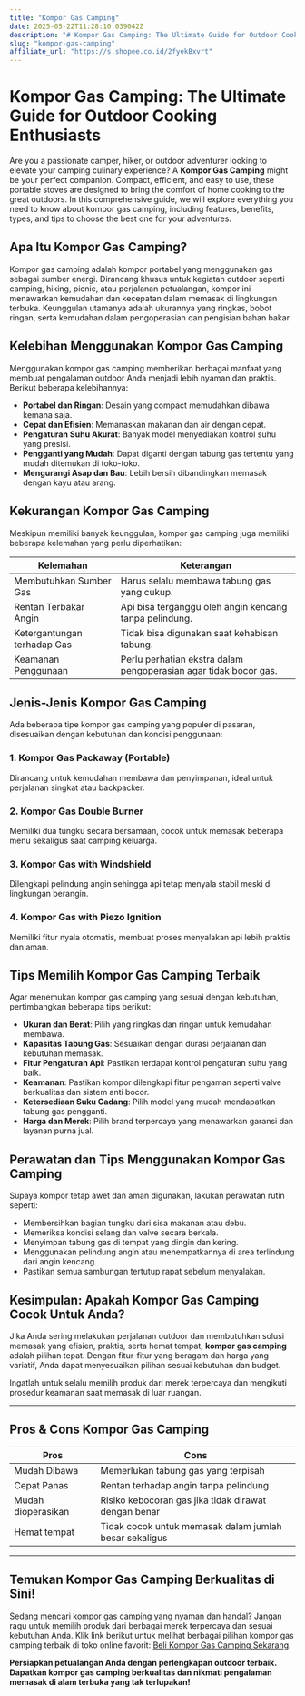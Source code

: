 ```yaml
---
title: "Kompor Gas Camping"
date: 2025-05-22T11:28:10.039042Z
description: "# Kompor Gas Camping: The Ultimate Guide for Outdoor Cooking Enthusiasts..."
slug: "kompor-gas-camping"
affiliate_url: "https://s.shopee.co.id/2fyekBxvrt"
---
```

# Kompor Gas Camping: The Ultimate Guide for Outdoor Cooking Enthusiasts

Are you a passionate camper, hiker, or outdoor adventurer looking to elevate your camping culinary experience? A **Kompor Gas Camping** might be your perfect companion. Compact, efficient, and easy to use, these portable stoves are designed to bring the comfort of home cooking to the great outdoors. In this comprehensive guide, we will explore everything you need to know about kompor gas camping, including features, benefits, types, and tips to choose the best one for your adventures.

## Apa Itu Kompor Gas Camping?

Kompor gas camping adalah kompor portabel yang menggunakan gas sebagai sumber energi. Dirancang khusus untuk kegiatan outdoor seperti camping, hiking, picnic, atau perjalanan petualangan, kompor ini menawarkan kemudahan dan kecepatan dalam memasak di lingkungan terbuka. Keunggulan utamanya adalah ukurannya yang ringkas, bobot ringan, serta kemudahan dalam pengoperasian dan pengisian bahan bakar.

## Kelebihan Menggunakan Kompor Gas Camping

Menggunakan kompor gas camping memberikan berbagai manfaat yang membuat pengalaman outdoor Anda menjadi lebih nyaman dan praktis. Berikut beberapa kelebihannya:

- **Portabel dan Ringan**: Desain yang compact memudahkan dibawa kemana saja.
- **Cepat dan Efisien**: Memanaskan makanan dan air dengan cepat.
- **Pengaturan Suhu Akurat**: Banyak model menyediakan kontrol suhu yang presisi.
- **Pengganti yang Mudah**: Dapat diganti dengan tabung gas tertentu yang mudah ditemukan di toko-toko.
- **Mengurangi Asap dan Bau**: Lebih bersih dibandingkan memasak dengan kayu atau arang.

## Kekurangan Kompor Gas Camping

Meskipun memiliki banyak keunggulan, kompor gas camping juga memiliki beberapa kelemahan yang perlu diperhatikan:

| **Kelemahan** | **Keterangan** |
|----------------|----------------|
| Membutuhkan Sumber Gas | Harus selalu membawa tabung gas yang cukup. |
| Rentan Terbakar Angin | Api bisa terganggu oleh angin kencang tanpa pelindung. |
| Ketergantungan terhadap Gas | Tidak bisa digunakan saat kehabisan tabung. |
| Keamanan Penggunaan | Perlu perhatian ekstra dalam pengoperasian agar tidak bocor gas. |

## Jenis-Jenis Kompor Gas Camping

Ada beberapa tipe kompor gas camping yang populer di pasaran, disesuaikan dengan kebutuhan dan kondisi penggunaan:

### 1. Kompor Gas Packaway (Portable)
Dirancang untuk kemudahan membawa dan penyimpanan, ideal untuk perjalanan singkat atau backpacker.

### 2. Kompor Gas Double Burner
Memiliki dua tungku secara bersamaan, cocok untuk memasak beberapa menu sekaligus saat camping keluarga.

### 3. Kompor Gas with Windshield
Dilengkapi pelindung angin sehingga api tetap menyala stabil meski di lingkungan berangin.

### 4. Kompor Gas with Piezo Ignition
Memiliki fitur nyala otomatis, membuat proses menyalakan api lebih praktis dan aman.

## Tips Memilih Kompor Gas Camping Terbaik

Agar menemukan kompor gas camping yang sesuai dengan kebutuhan, pertimbangkan beberapa tips berikut:

- **Ukuran dan Berat**: Pilih yang ringkas dan ringan untuk kemudahan membawa.
- **Kapasitas Tabung Gas**: Sesuaikan dengan durasi perjalanan dan kebutuhan memasak.
- **Fitur Pengaturan Api**: Pastikan terdapat kontrol pengaturan suhu yang baik.
- **Keamanan**: Pastikan kompor dilengkapi fitur pengaman seperti valve berkualitas dan sistem anti bocor.
- **Ketersediaan Suku Cadang**: Pilih model yang mudah mendapatkan tabung gas pengganti.
- **Harga dan Merek**: Pilih brand terpercaya yang menawarkan garansi dan layanan purna jual.

## Perawatan dan Tips Menggunakan Kompor Gas Camping

Supaya kompor tetap awet dan aman digunakan, lakukan perawatan rutin seperti:

- Membersihkan bagian tungku dari sisa makanan atau debu.
- Memeriksa kondisi selang dan valve secara berkala.
- Menyimpan tabung gas di tempat yang dingin dan kering.
- Menggunakan pelindung angin atau menempatkannya di area terlindung dari angin kencang.
- Pastikan semua sambungan tertutup rapat sebelum menyalakan.

## Kesimpulan: Apakah Kompor Gas Camping Cocok Untuk Anda?

Jika Anda sering melakukan perjalanan outdoor dan membutuhkan solusi memasak yang efisien, praktis, serta hemat tempat, **kompor gas camping** adalah pilihan tepat. Dengan fitur-fitur yang beragam dan harga yang variatif, Anda dapat menyesuaikan pilihan sesuai kebutuhan dan budget.

Ingatlah untuk selalu memilih produk dari merek terpercaya dan mengikuti prosedur keamanan saat memasak di luar ruangan.

---

## Pros & Cons Kompor Gas Camping

| **Pros** | **Cons** |
|------------|----------|
| Mudah Dibawa | Memerlukan tabung gas yang terpisah |
| Cepat Panas | Rentan terhadap angin tanpa pelindung |
| Mudah dioperasikan | Risiko kebocoran gas jika tidak dirawat dengan benar |
| Hemat tempat | Tidak cocok untuk memasak dalam jumlah besar sekaligus |

---

## Temukan Kompor Gas Camping Berkualitas di Sini!

Sedang mencari kompor gas camping yang nyaman dan handal? Jangan ragu untuk memilih produk dari berbagai merek terpercaya dan sesuai kebutuhan Anda. Klik link berikut untuk melihat berbagai pilihan kompor gas camping terbaik di toko online favorit: [Beli Kompor Gas Camping Sekarang](https://s.shopee.co.id/2fyekBxvrt).

**Persiapkan petualangan Anda dengan perlengkapan outdoor terbaik. Dapatkan kompor gas camping berkualitas dan nikmati pengalaman memasak di alam terbuka yang tak terlupakan!**